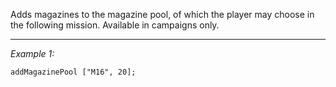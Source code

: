 Adds magazines to the magazine pool, of which the player may choose in the following mission. Available in campaigns only.


---
*Example 1:*
```sqf
addMagazinePool ["M16", 20];
```